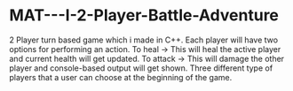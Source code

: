 # MAT---I-2-Player-Battle-Adventure
2 Player turn based game which i made in C++.
Each player will have two options for performing an action.
To heal → This will heal the active player and current health will get updated.
To attack → This will damage the other player and console-based output will get shown.
Three different type of players that a user can choose at the beginning of the game.
